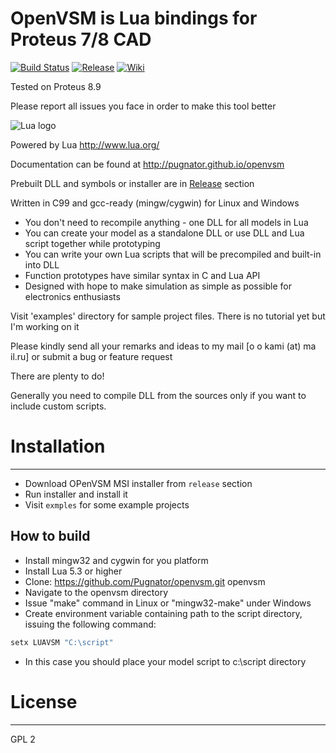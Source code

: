 # OpenVSM is Lua bindings for Proteus 7/8 CAD
[![Build Status][travis-image]][travis] [![Release][release-image]][releases] [![Wiki][wiki-img]][wiki]


[travis-image]: https://travis-ci.org/Pugnator/openvsm.svg?branch=master
[travis]: https://travis-ci.org/Pugnator/openvsm
[release-image]: https://img.shields.io/badge/release-0.3.1-blue.svg?style=flat
[releases]: https://github.com/Pugnator/openvsm/releases
[wiki-img]: https://img.shields.io/badge/docs-Wiki-blue.svg
[wiki]: https://github.com/Pugnator/openvsm/wiki


Tested on Proteus 8.9

Please report all issues you face in order to make this tool better

![Lua logo](http://www.lua.org/images/powered-by-lua.gif)

Powered by Lua http://www.lua.org/

Documentation can be found at http://pugnator.github.io/openvsm

Prebuilt DLL and symbols or installer are in [Release](https://github.com/Pugnator/openvsm/releases) section

Written in C99 and gcc-ready (mingw/cygwin) for Linux and Windows

  - You don't need to recompile anything - one DLL for all models in Lua
  - You can create your model as a standalone DLL or use DLL and Lua script together while prototyping
  - You can write your own Lua scripts that will be precompiled and built-in into DLL
  - Function prototypes have similar syntax in C and Lua API
  - Designed with hope to make simulation as simple as possible for electronics enthusiasts


Visit 'examples' directory for sample project files. There is no tutorial yet but I'm working on it

Please kindly send all your remarks and ideas to my mail [o o kami (at) ma il.ru] or submit a bug or feature request

There are plenty to do!

Generally you need to compile DLL from the sources only if you want to include custom scripts.

# Installation
--------------

  - Download OPenVSM MSI installer from `release` section
  - Run installer and install it
  - Visit `exmples` for some example projects  

How to build
--------------

  - Install mingw32 and cygwin for you platform
  - Install Lua 5.3 or higher
  - Clone: https://github.com/Pugnator/openvsm.git openvsm
  - Navigate to the openvsm directory
  - Issue "make" command in Linux or "mingw32-make" under Windows
  - Create environment variable containing path to the script directory,
issuing the following command:

```bat
setx LUAVSM "C:\script"
```
  - In this case you should place your model script to c:\script directory

# License
----

GPL 2
